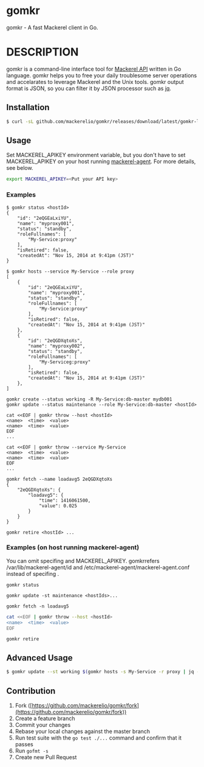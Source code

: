 gomkr
=====

gomkr - A fast Mackerel client in Go.

# DESCRIPTION

gomkr is a command-line interface tool for [Mackerel API](http://help-ja.mackerel.io/entry/spec/api/v0) written in Go language.
gomkr helps you to free your daily troublesome server operations and accelarates to leverage Mackerel and the Unix tools.
gomkr output format is JSON, so you can filter it by JSON processor such as [jq](http://stedolan.github.io/jq/).

## Installation

```bash
$ curl -sL github.com/mackerelio/gomkr/releases/download/latest/gomkr-linux-amd64 > ~/bin/gomkr && chmod +x ~/bin/gomkr
```

## Usage

Set MACKEREL_APIKEY environment variable, but you don't have to set MACKEREL_APIKEY on your host running [mackerel-agent](https://github.com/mackerelio/mackerel-agent). For more details, see below.

```bash
export MACKEREL_APIKEY=<Put your API key>
```

### Examples

```
$ gomkr status <hostId>
{
    "id": "2eQGEaLxiYU",
    "name": "myproxy001",
    "status": "standby",
    "roleFullnames": [
        "My-Service:proxy"
    ],
    "isRetired": false,
    "createdAt": "Nov 15, 2014 at 9:41pm (JST)"
}
```

```
$ gomkr hosts --service My-Service --role proxy
[
    {
        "id": "2eQGEaLxiYU",
        "name": "myproxy001",
        "status": "standby",
        "roleFullnames": [
            "My-Service:proxy"
        ],
        "isRetired": false,
        "createdAt": "Nov 15, 2014 at 9:41pm (JST)"
    },
    {
        "id": "2eQGDXqtoXs",
        "name": "myproxy002",
        "status": "standby",
        "roleFullnames": [
            "My-Serviceg:proxy"
        ],
        "isRetired": false,
        "createdAt": "Nov 15, 2014 at 9:41pm (JST)"
    },
]
```

```
gomkr create --status working -R My-Service:db-master mydb001
gomkr update --status maintenance --role My-Service:db-master <hostId>
```

```
cat <<EOF | gomkr throw --host <hostId>
<name>  <time>  <value>
<name>  <time>  <value>
EOF
...

cat <<EOF | gomkr throw --service My-Service
<name>  <time>  <value>
<name>  <time>  <value>
EOF
...
```

```
gomkr fetch --name loadavg5 2eQGDXqtoXs
{
    "2eQGDXqtoXs": {
        "loadavg5": {
            "time": 1416061500,
            "value": 0.025
        }
    }
}
```

```
gomkr retire <hostId> ...
```

### Examples (on host running mackerel-agent)

You can omit specifing <hostId> and MACKEREL_APIKEY.
gomkrrefers /var/lib/mackerel-agent/id and /etc/mackerel-agent/mackerel-agent.conf instead of specifing <hostId>.

```
gomkr status
```

```
gomkr update -st maintenance <hostIds>...
```

```
gomkr fetch -n loadavg5
```

```bash
cat <<EOF | gomkr throw --host <hostId>
<name>  <time>  <value>
EOF
```

```
gomkr retire
```

## Advanced Usage

```bash
$ gomkr update --st working $(gomkr hosts -s My-Service -r proxy | jq -r '.[].id')
```

## Contribution

1. Fork ([https://github.com/mackerelio/gomkr/fork](https://github.com/mackerelio/gomkr/fork))
1. Create a feature branch
1. Commit your changes
1. Rebase your local changes against the master branch
1. Run test suite with the `go test ./...` command and confirm that it passes
1. Run `gofmt -s`
1. Create new Pull Request
